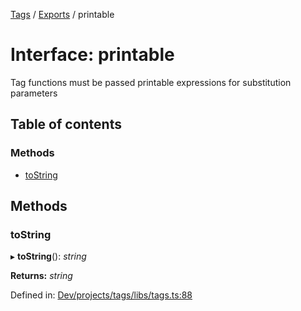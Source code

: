 [Tags](../README.md) / [Exports](../modules.md) / printable

# Interface: printable

Tag functions must be passed printable expressions for substitution parameters

## Table of contents

### Methods

- [toString](printable.md#tostring)

## Methods

### toString

▸ **toString**(): *string*

**Returns:** *string*

Defined in: [Dev/projects/tags/libs/tags.ts:88](https://github.com/jr-grenoble/tags/blob/1c97e94/libs/tags.ts#L88)
